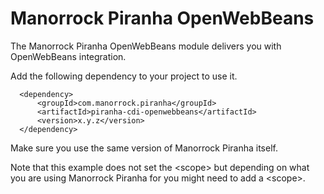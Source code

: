 
# Manorrock Piranha OpenWebBeans

The Manorrock Piranha OpenWebBeans module delivers you with OpenWebBeans integration.

Add the following dependency to your project to use it.

      <dependency>
          <groupId>com.manorrock.piranha</groupId>
          <artifactId>piranha-cdi-openwebbeans</artifactId>
          <version>x.y.z</version>
      </dependency>

Make sure you use the same version of Manorrock Piranha itself.

Note that this example does not set the &lt;scope&gt; but depending on what you
are using Manorrock Piranha for you might need to add a &lt;scope&gt;.
